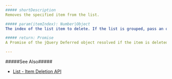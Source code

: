 ```yaml
---
##### shortDescription
Removes the specified item from the list.

##### param(itemIndex): Number|Object
The index of the list item to delete. If the list is grouped, pass an object with the required group and item indexes, e.g., { group: 0, item: 0 }.

##### return: Promise
A Promise of the jQuery Deferred object resolved if the item is deleted and rejected if it is not.

---
```

#####See Also#####
- [List - Item Deletion API](/concepts/05%20Widgets/List/35%20Item%20Deletion/05%20API.md '/Documentation/Guide/Widgets/List/Item_Deletion/#API')